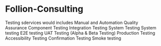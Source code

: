 # Follion-Consulting

Testing sdervices would includes Manual and Automation 
Quality Assurance
Component Testing
Integration Testing
System Testing
System testing
E2E testing
UAT Testing (Alpha & Beta Testing)
Production Testing 
Accessibility Testing
Confirmation Testing
Smoke testing
